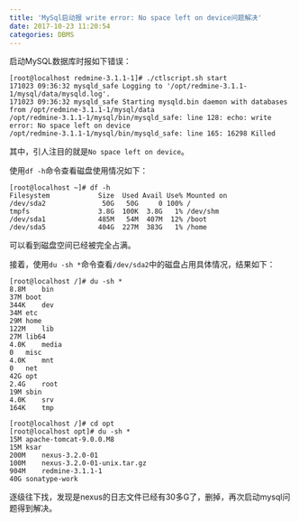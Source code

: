 ```yaml
---
title: 'MySql启动报 write error: No space left on device问题解决'
date: 2017-10-23 11:20:54
categories: DBMS
---
```


启动MySQL数据库时报如下错误：
```
[root@localhost redmine-3.1.1-1]# ./ctlscript.sh start
171023 09:36:32 mysqld_safe Logging to '/opt/redmine-3.1.1-1/mysql/data/mysqld.log'.
171023 09:36:32 mysqld_safe Starting mysqld.bin daemon with databases from /opt/redmine-3.1.1-1/mysql/data
/opt/redmine-3.1.1-1/mysql/bin/mysqld_safe: line 128: echo: write error: No space left on device
/opt/redmine-3.1.1-1/mysql/bin/mysqld_safe: line 165: 16298 Killed  
```

其中，引人注目的就是`No space left on device`。

使用`df -h`命令查看磁盘使用情况如下：
```
[root@localhost ~]# df -h
Filesystem            Size  Used Avail Use% Mounted on
/dev/sda2              50G   50G     0 100% /
tmpfs                 3.8G  100K  3.8G   1% /dev/shm
/dev/sda1             485M   54M  407M  12% /boot
/dev/sda5             404G  227M  383G   1% /home
```
可以看到磁盘空间已经被完全占满。  

接着，使用`du -sh *`命令查看`/dev/sda2`中的磁盘占用具体情况，结果如下：
```
[root@localhost /]# du -sh *
8.8M	bin
37M	boot
344K	dev
34M	etc
29M	home
122M	lib
27M	lib64
4.0K	media
0	misc
4.0K	mnt
0	net
42G	opt
2.4G	root
19M	sbin
4.0K	srv
164K	tmp

[root@localhost /]# cd opt
[root@localhost opt]# du -sh *
15M	apache-tomcat-9.0.0.M8
15M	ksar
200M	nexus-3.2.0-01
100M	nexus-3.2.0-01-unix.tar.gz
904M	redmine-3.1.1-1
40G	sonatype-work
```

逐级往下找，发现是nexus的日志文件已经有30多G了，删掉，再次启动mysql问题得到解决。
